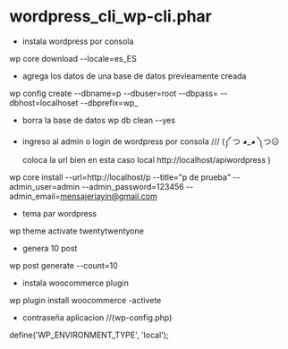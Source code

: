# wordpress_cli_wp-cli.phar

* instala wordpress por consola

wp core download --locale=es_ES

* agrega los datos de una base de datos previeamente creada

wp config create --dbname=p --dbuser=root --dbpass= --dbhost=localhoset --dbprefix=wp_

* borra la base de datos
 wp db clean --yes

* ingreso al admin o login de wordpress por consola /// (༼ つ ◕_◕ ༽つ😑 coloca la url bien en esta caso local http://localhost/apiwordpress )

wp core install --url=http://localhost/p --title="p de prueba" --admin_user=admin --admin_password=123456 --admin_email=mensajeriayin@gmail.com

* tema par wordpress


wp theme activate twentytwentyone

* genera 10 post


wp post generate --count=10


* instala woocommerce plugin

wp plugin install woocommerce -activete


* contraseña aplicacion //(wp-config.php)

define('WP_ENVIRONMENT_TYPE', 'local');

